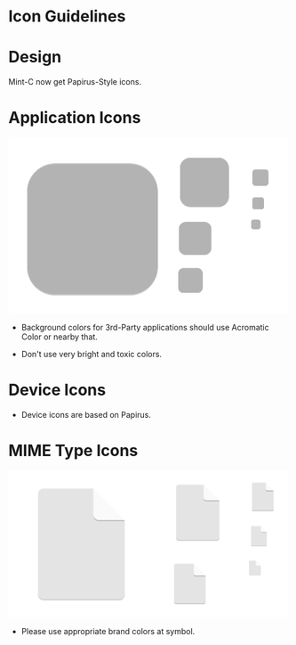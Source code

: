 
Icon Guidelines
=======

Design
==============

Mint-C now get Papirus-Style icons.


Application Icons
==============

![template](application-icons-template.svg)

* Background colors for 3rd-Party applications should use Acromatic Color or nearby that.

* Don't use very bright and toxic colors.

Device Icons
==============

* Device icons are based on Papirus.

MIME Type Icons
==============

![template](mimetype-icons-template.svg)

* Please use appropriate brand colors at symbol.

